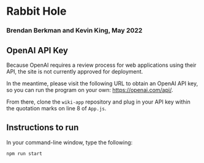 # Rabbit Hole
### Brendan Berkman and Kevin King, May 2022

## OpenAI API Key

Because OpenAI requires a review process for web applications using their API, the site is not currently approved for deployment. 

In the meantime, please visit the following URL to obtain an OpenAI API key, so you can run the program on your own: https://openai.com/api/.

From there, clone the `wiki-app` repository and plug in your API key within the quotation marks on line 8 of `App.js`. 

## Instructions to run

In your command-line window, type the following: 

```bash
npm run start
```

